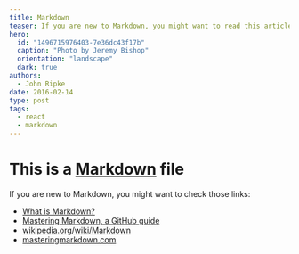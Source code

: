 ```yaml
---
title: Markdown
teaser: If you are new to Markdown, you might want to read this article
hero:
  id: "1496715976403-7e36dc43f17b"
  caption: "Photo by Jeremy Bishop"
  orientation: "landscape"
  dark: true
authors:
  - John Ripke
date: 2016-02-14
type: post
tags:
  - react
  - markdown
---
```


# This is a [Markdown](https://en.wikipedia.org/wiki/Markdown#Example) file

If you are new to Markdown, you might want to check those links:

- [What is Markdown?](http://whatismarkdown.com/)
- [Mastering Markdown, a GitHub guide](https://guides.github.com/features/mastering-markdown/)
- [wikipedia.org/wiki/Markdown](https://en.wikipedia.org/wiki/Markdown#Example)
- [masteringmarkdown.com](http://masteringmarkdown.com/)